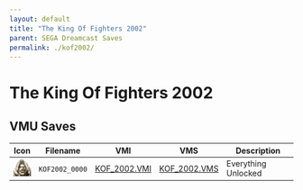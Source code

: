 ```yaml
---
layout: default
title: "The King Of Fighters 2002"
parent: SEGA Dreamcast Saves
permalink: ./kof2002/
---
```

# The King Of Fighters 2002

## VMU Saves

| Icon | Filename | VMI | VMS | Description |
|------|----------|-----|-----|-------------|
| ![The King Of Fighters 2002](../icons/KOF2002_0000.GIF) | `KOF2002_0000` | [KOF_2002.VMI](KOF_2002.VMI) | [KOF_2002.VMS](KOF_2002.VMS) | Everything Unlocked |
